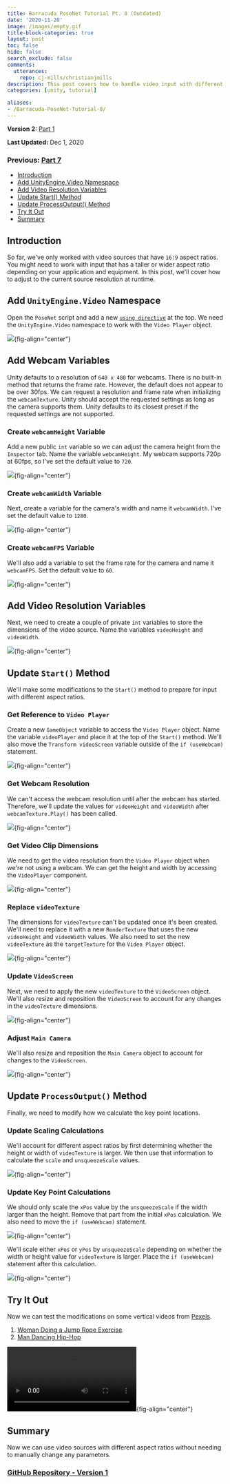 ```yaml
---
title: Barracuda PoseNet Tutorial Pt. 8 (Outdated)
date: '2020-11-20'
image: /images/empty.gif
title-block-categories: true
layout: post
toc: false
hide: false
search_exclude: false
comments:
  utterances:
    repo: cj-mills/christianjmills
description: This post covers how to handle video input with different aspect ratios.
categories: [unity, tutorial]

aliases:
- /Barracuda-PoseNet-Tutorial-8/
---
```


**Version 2:** [Part 1](../../barracuda-posenet-tutorial-v2/part-1/) 

**Last Updated:** Dec 1, 2020

### Previous: [Part 7](../part-7/)

* [Introduction](#introduction)
* [Add UnityEngine.Video Namespace](#add-unityenginevideo-namespace)
* [Add Video Resolution Variables](#add-video-resolution-variables)
* [Update Start() Method](#update-start-method)
* [Update ProcessOutput() Method](#update-processoutput-method)
* [Try It Out](#try-it-out)
* [Summary](#summary)

## Introduction

So far, we've only worked with video sources that have `16:9` aspect ratios. You might need to work with input that has a taller or wider aspect ratio depending on your application and equipment. In this post, we'll cover how to adjust to the current source resolution at runtime.

## Add `UnityEngine.Video` Namespace

Open the `PoseNet` script and add a new [`using directive`](https://docs.microsoft.com/en-us/dotnet/csharp/language-reference/keywords/using-directive) at the top. We need the `UnityEngine.Video` namespace to work with the `Video Player` object.

![](./images/import_unityengine_video.png){fig-align="center"}



## Add Webcam Variables

Unity defaults to a resolution of `640 x 480` for webcams. There is no built-in method that returns the frame rate. However, the default does not appear to be over 30fps.  We can request a resolution and frame rate when initializing the `webcamTexture`. Unity should accept the requested settings as long as the camera supports them. Unity defaults to its closest preset if the requested settings are not supported.

### Create `webcamHeight` Variable

Add a new public `int` variable so we can adjust the camera height from the `Inspector` tab. Name the variable `webcamHeight`. My webcam supports 720p at 60fps, so I've set the default value to `720`.

![](./images/webcamHeight_variable.png){fig-align="center"}

### Create `webcamWidth` Variable

Next, create a variable for the camera's width and name it `webcamWidth`. I've set the default value to `1280`.

![](./images/webcamWidth_variable.png){fig-align="center"}

### Create `webcamFPS` Variable

We'll also add a variable to set the frame rate for the camera and name it `webcamFPS`. Set the default value to `60`.

![](./images/webcam_fps_variable.png){fig-align="center"}



## Add Video Resolution Variables

Next, we need to create a couple of private `int` variables to store the dimensions of the video source. Name the variables `videoHeight` and `videoWidth`.

![](./images/video_resolution_variables.png){fig-align="center"}



## Update `Start()` Method

We'll make some modifications to the `Start()` method to prepare for input with different aspect ratios.

### Get Reference to `Video Player`

Create a new `GameObject` variable to access the `Video Player` object. Name the variable `videoPlayer` and place it at the top of the `Start()` method. We'll also move the `Transform videoScreen` variable outside of the `if (useWebcam)` statement.

![](./images/find_video_player.png){fig-align="center"}

### Get Webcam Resolution

We can't access the webcam resolution until after the webcam has started. Therefore, we'll update the values for `videoHeight` and `videoWidth` after `webcamTexture.Play()` has been called.

![](./images/get_webcam_resolution.png){fig-align="center"}

### Get Video Clip Dimensions

We need to get the video resolution from the `Video Player` object when we're not using a webcam. We can get the height and width by accessing the `VideoPlayer` component.

![](./images/get_video_clip_dimensions.png){fig-align="center"}

### Replace `videoTexture`

The dimensions for `videoTexture` can't be updated once it's been created. We'll need to replace it with a new `RenderTexture` that uses the new `videoHeight` and `videoWidth` values. We also need to set the new `videoTexture` as the `targetTexture` for the `Video Player` object.

![](./images/replace_videoTexture.png){fig-align="center"}

### Update `VideoScreen`

Next, we need to apply the new `videoTexture` to the `VideoScreen` object. We'll also resize and reposition the `VideoScreen` to account for any changes in the `videoTexture` dimensions. 

![](./images/update_videoScreen_2.png){fig-align="center"}

### Adjust `Main Camera`

We'll also resize and reposition the `Main Camera` object to account for changes to the `VideoScreen`.

![](./images/adjust_main_camera.png){fig-align="center"}



## Update `ProcessOutput()` Method

Finally, we need to modify how we calculate the key point locations.

### Update Scaling Calculations

We'll account for different aspect ratios by first determining whether the height or width of `videoTexture` is larger. We then use that information to calculate the `scale` and `unsqueezeScale` values.

![](./images/update_scaling_calculations.png){fig-align="center"}

### Update Key Point Calculations

We should only scale the `xPos` value by the `unsqueezeScale` if the width larger than the height. Remove that part from the initial `xPos` calculation. We also need to move the `if (useWebcam)` statement.

![](./images/update_key_point_calculations_part1v2.png){fig-align="center"}

We'll scale either `xPos` or `yPos` by `unsqueezeScale` depending on whether the width or height value for `videoTexture` is larger. Place the `if (useWebcam)` statement after this calculation.

![](./images/update_key_point_calculations_part2.png){fig-align="center"}



## Try It Out

Now we can test the modifications on some vertical videos from [Pexels](https://www.pexels.com/).

1. [Woman Doing a Jump Rope Exercise](https://www.pexels.com/video/woman-doing-a-jump-rope-exercise-2785536/)
2. [Man Dancing Hip-Hop](https://www.pexels.com/video/man-dancing-hip-hop-2795742/)


![](./videos/jump_rope_pose_estimation_4.mp4){fig-align="center"}



## Summary

Now we can use video sources with different aspect ratios without needing to manually change any parameters.

### [GitHub Repository - Version 1](https://github.com/cj-mills/Barracuda-PoseNet-Tutorial/tree/Version-1)





<!-- Cloudflare Web Analytics --><script defer src='https://static.cloudflareinsights.com/beacon.min.js' data-cf-beacon='{"token": "56b8d2f624604c4891327b3c0d9f6703"}'></script><!-- End Cloudflare Web Analytics -->